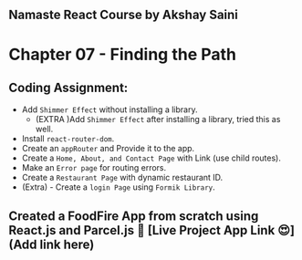 ## Namaste React Course by Akshay Saini
# Chapter 07 - Finding the Path


## Coding Assignment:
- Add `Shimmer Effect` without installing a library.
  - (EXTRA )Add `Shimmer Effect` after installing a library, tried this as well.
- Install `react-router-dom`.
- Create an `appRouter` and Provide it to the app.
- Create a `Home, About, and Contact Page` with Link (use child routes).
- Make an `Error page` for routing errors.
- Create a `Restaurant Page` with dynamic restaurant ID.
- (Extra) - Create a `login Page` using `Formik Library`.


## Created a FoodFire App from scratch using React.js and Parcel.js 🚀 [Live Project App Link 😍](Add link here)
